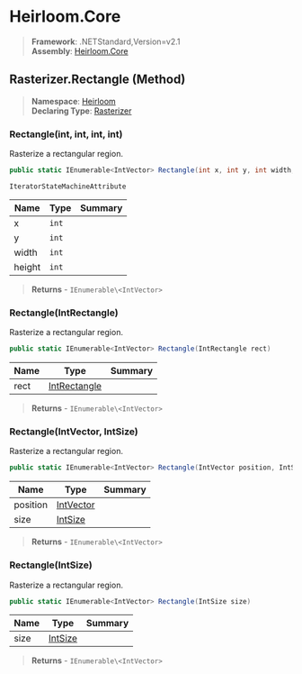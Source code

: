 # Heirloom.Core

> **Framework**: .NETStandard,Version=v2.1  
> **Assembly**: [Heirloom.Core][0]

## Rasterizer.Rectangle (Method)

> **Namespace**: [Heirloom][0]  
> **Declaring Type**: [Rasterizer][1]

### Rectangle(int, int, int, int)

Rasterize a rectangular region.

```cs
public static IEnumerable<IntVector> Rectangle(int x, int y, int width, int height)
```

`IteratorStateMachineAttribute`

| Name   | Type  | Summary |
|--------|-------|---------|
| x      | `int` |         |
| y      | `int` |         |
| width  | `int` |         |
| height | `int` |         |

> **Returns** - `IEnumerable\<IntVector>`

### Rectangle(IntRectangle)

Rasterize a rectangular region.

```cs
public static IEnumerable<IntVector> Rectangle(IntRectangle rect)
```

| Name | Type              | Summary |
|------|-------------------|---------|
| rect | [IntRectangle][2] |         |

> **Returns** - `IEnumerable\<IntVector>`

### Rectangle(IntVector, IntSize)

Rasterize a rectangular region.

```cs
public static IEnumerable<IntVector> Rectangle(IntVector position, IntSize size)
```

| Name     | Type           | Summary |
|----------|----------------|---------|
| position | [IntVector][3] |         |
| size     | [IntSize][4]   |         |

> **Returns** - `IEnumerable\<IntVector>`

### Rectangle(IntSize)

Rasterize a rectangular region.

```cs
public static IEnumerable<IntVector> Rectangle(IntSize size)
```

| Name | Type         | Summary |
|------|--------------|---------|
| size | [IntSize][4] |         |

> **Returns** - `IEnumerable\<IntVector>`

[0]: ../../../Heirloom.Core.md
[1]: ../Rasterizer.md
[2]: ../IntRectangle.md
[3]: ../IntVector.md
[4]: ../IntSize.md
